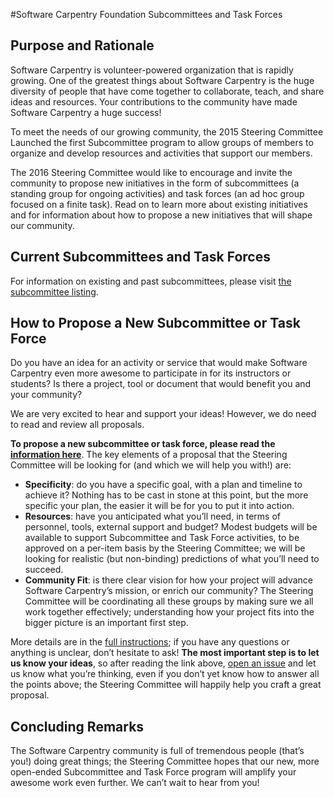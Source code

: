 #Software Carpentry Foundation Subcommittees and Task Forces

## Purpose and Rationale
Software Carpentry is volunteer-powered organization that is rapidly growing. One of the greatest things about Software Carpentry is the huge diversity of people that have come together to collaborate, teach, and share ideas and resources. Your contributions to the community have made Software Carpentry a huge success!

To meet the needs of our growing community, the 2015 Steering Committee Launched the first Subcommittee program to allow groups of members to organize and develop resources and activities that support our members. 

The 2016 Steering Committee would like to encourage and invite the community to propose new initiatives in the form of subcommittees (a standing group for ongoing activities) and task forces (an ad hoc group focused on a finite task). Read on to learn more about existing initiatives and for information about how to propose a new initiatives that will shape our community.   

## Current Subcommittees and Task Forces
For information on existing and past subcommittees, please visit [the subcommittee listing](subcommittees.md).

## How to Propose a New Subcommittee or Task Force
Do you have an idea for an activity or service that would make Software Carpentry even more awesome to participate in for its instructors or students? Is there a project, tool or document that would benefit you and your community?

We are very excited to hear and support your ideas! However, we do need to read and review all proposals.

**To propose a new subcommittee or task force, please read the [information here](proposal_instructions.md)**. The key elements of a proposal that the Steering Committee will be looking for (and which we will help you with!) are:

 - **Specificity**: do you have a specific goal, with a plan and timeline to achieve it? Nothing has to be cast in stone at this point, but the more specific your plan, the easier it will be for you to put it into action.
 - **Resources**: have you anticipated what you’ll need, in terms of personnel, tools, external support and budget? Modest budgets will be available to support Subcommittee and Task Force activities, to be approved on a per-item basis by the Steering Committee; we will be looking for realistic (but non-binding) predictions of what you’ll need to succeed.
 - **Community Fit**: is there clear vision for how your project will advance Software Carpentry’s mission, or enrich our community? The Steering Committee will be coordinating all these groups by making sure we all work together effectively; understanding how your project fits into the bigger picture is an important first step.  

More details are in the [full instructions](https://github.com/swcarpentry/board/blob/subc-tf/subcommittees/proposal_instructions.md); if you have any questions or anything is unclear, don’t hesitate to ask! **The most important step is to let us know your ideas**, so after reading the link above, [open an issue](https://github.com/swcarpentry/board/issues) and let us know what you’re thinking, even if you don’t yet know how to answer all the points above; the Steering Committee will happily help you craft a great proposal. 

## Concluding Remarks
The Software Carpentry community is full of tremendous people (that’s you!) doing great things; the Steering Committee hopes that our new, more open-ended Subcommittee and Task Force program will amplify your awesome work even further. We can’t wait to hear from you!